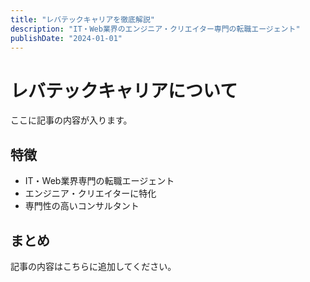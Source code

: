 ```yaml
---
title: "レバテックキャリアを徹底解説"
description: "IT・Web業界のエンジニア・クリエイター専門の転職エージェント"
publishDate: "2024-01-01"
---
```


# レバテックキャリアについて

ここに記事の内容が入ります。

## 特徴

- IT・Web業界専門の転職エージェント
- エンジニア・クリエイターに特化
- 専門性の高いコンサルタント

## まとめ

記事の内容はこちらに追加してください。
